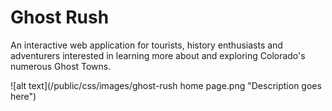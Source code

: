 # Ghost Rush

An interactive web application for tourists, history enthusiasts and adventurers interested in learning more about and exploring Colorado's numerous Ghost Towns.

![alt text](/public/css/images/ghost-rush home page.png "Description goes here")
